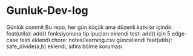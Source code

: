 # Gunluk-Dev-log
Günlük commit 
Bu repo, her gün küçük ama düzenli katkılar içindir.
feat(utils): add() fonksiyonuna tip ipuçları eklendi
test: add() için 5 edge-case testi eklendi
chore: notes/learning.csv güncellendi
feat(utils): safe_divide(a,b) eklendi, sıfıra bölme koruması
